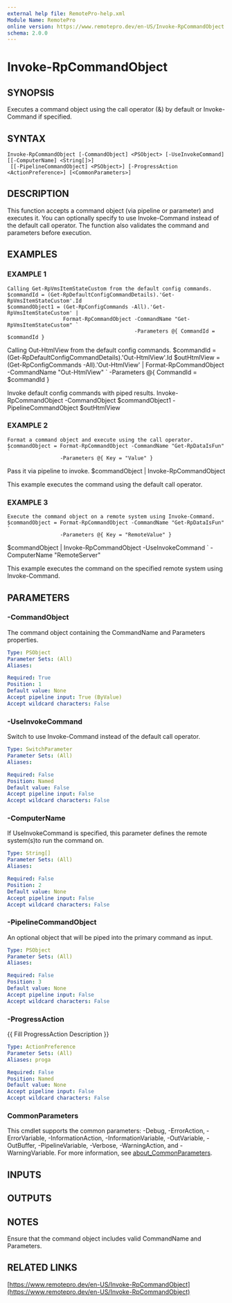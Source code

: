```yaml
---
external help file: RemotePro-help.xml
Module Name: RemotePro
online version: https://www.remotepro.dev/en-US/Invoke-RpCommandObject
schema: 2.0.0
---
```


# Invoke-RpCommandObject

## SYNOPSIS
Executes a command object using the call operator (&) by default or
Invoke-Command if specified.

## SYNTAX

```
Invoke-RpCommandObject [-CommandObject] <PSObject> [-UseInvokeCommand] [[-ComputerName] <String[]>]
 [[-PipelineCommandObject] <PSObject>] [-ProgressAction <ActionPreference>] [<CommonParameters>]
```

## DESCRIPTION
This function accepts a command object (via pipeline or parameter) and
executes it.
You can optionally specify to use Invoke-Command instead
of the default call operator.
The function also validates the command
and parameters before execution.

## EXAMPLES

### EXAMPLE 1
```
Calling Get-RpVmsItemStateCustom from the default config commands.
$commandId = (Get-RpDefaultConfigCommandDetails).'Get-RpVmsItemStateCustom'.Id
$commandObject1 = (Get-RpConfigCommands -All).'Get-RpVmsItemStateCustom' |
                  Format-RpCommandObject -CommandName "Get-RpVmsItemStateCustom" `
                                         -Parameters @{ CommandId = $commandId }
```

Calling Out-HtmlView from the default config commands.
$commandId = (Get-RpDefaultConfigCommandDetails).'Out-HtmlView'.Id
$outHtmlView = (Get-RpConfigCommands -All).'Out-HtmlView' |
               Format-RpCommandObject -CommandName "Out-HtmlView" \`
                                      -Parameters @{ CommandId = $commandId }

Invoke default config commands with piped results.
Invoke-RpCommandObject -CommandObject $commandObject1 -PipelineCommandObject $outHtmlView

### EXAMPLE 2
```
Format a command object and execute using the call operator.
$commandObject = Format-RpCommandObject -CommandName "Get-RpDataIsFun" `
                 -Parameters @{ Key = "Value" }
```

Pass it via pipeline to invoke.
$commandObject | Invoke-RpCommandObject

This example executes the command using the default call operator.

### EXAMPLE 3
```
Execute the command object on a remote system using Invoke-Command.
$commandObject = Format-RpCommandObject -CommandName "Get-RpDataIsFun" `
                 -Parameters @{ Key = "RemoteValue" }
```

$commandObject | Invoke-RpCommandObject -UseInvokeCommand \`
                 -ComputerName "RemoteServer"

This example executes the command on the specified remote system using Invoke-Command.

## PARAMETERS

### -CommandObject
The command object containing the CommandName and Parameters properties.

```yaml
Type: PSObject
Parameter Sets: (All)
Aliases:

Required: True
Position: 1
Default value: None
Accept pipeline input: True (ByValue)
Accept wildcard characters: False
```

### -UseInvokeCommand
Switch to use Invoke-Command instead of the default call operator.

```yaml
Type: SwitchParameter
Parameter Sets: (All)
Aliases:

Required: False
Position: Named
Default value: False
Accept pipeline input: False
Accept wildcard characters: False
```

### -ComputerName
If UseInvokeCommand is specified, this parameter defines the remote
system(s)to run the command on.

```yaml
Type: String[]
Parameter Sets: (All)
Aliases:

Required: False
Position: 2
Default value: None
Accept pipeline input: False
Accept wildcard characters: False
```

### -PipelineCommandObject
An optional object that will be piped into the primary command as input.

```yaml
Type: PSObject
Parameter Sets: (All)
Aliases:

Required: False
Position: 3
Default value: None
Accept pipeline input: False
Accept wildcard characters: False
```

### -ProgressAction
{{ Fill ProgressAction Description }}

```yaml
Type: ActionPreference
Parameter Sets: (All)
Aliases: proga

Required: False
Position: Named
Default value: None
Accept pipeline input: False
Accept wildcard characters: False
```

### CommonParameters
This cmdlet supports the common parameters: -Debug, -ErrorAction, -ErrorVariable, -InformationAction, -InformationVariable, -OutVariable, -OutBuffer, -PipelineVariable, -Verbose, -WarningAction, and -WarningVariable. For more information, see [about_CommonParameters](http://go.microsoft.com/fwlink/?LinkID=113216).

## INPUTS

## OUTPUTS

## NOTES
Ensure that the command object includes valid CommandName and Parameters.

## RELATED LINKS

[https://www.remotepro.dev/en-US/Invoke-RpCommandObject](https://www.remotepro.dev/en-US/Invoke-RpCommandObject)

